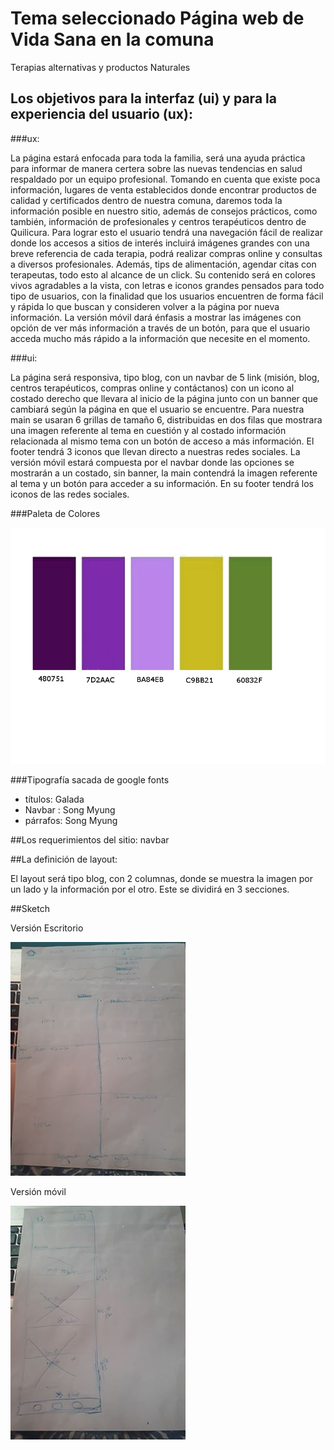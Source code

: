 # Tema seleccionado Página web de Vida Sana en la comuna

Terapias alternativas y productos Naturales

## Los objetivos para la interfaz (ui) y para la experiencia del usuario (ux):

###ux:

La página estará enfocada para toda la familia, será una ayuda práctica para informar de manera certera sobre las nuevas tendencias en salud respaldado por un equipo profesional. Tomando en cuenta que existe poca información, lugares de venta establecidos donde encontrar productos de calidad  y certificados dentro de nuestra comuna, daremos  toda la información posible en nuestro sitio, además de consejos prácticos, como también, información de profesionales y centros terapéuticos dentro de Quilicura.
Para lograr esto el usuario tendrá una navegación fácil de realizar donde los accesos a sitios de interés incluirá imágenes grandes con una breve referencia de cada terapia, podrá realizar compras online y consultas a diversos profesionales. Además, tips  de alimentación, agendar citas con terapeutas, todo esto al alcance de un click.
Su contenido será en colores vivos agradables a la vista,  con letras e iconos grandes pensados para todo tipo de usuarios, con la finalidad que los usuarios encuentren de forma fácil y rápida lo que buscan y consideren volver a la página por nueva información.
La versión móvil dará énfasis a mostrar las imágenes con opción de ver más información a través de un botón, para que el usuario acceda mucho más rápido a la información que necesite en el momento.


###ui: 

La página será responsiva, tipo blog, con un navbar de 5 link (misión, blog, centros terapéuticos, compras online y contáctanos) con  un icono al costado derecho que llevara al inicio de la página junto con un banner que cambiará según la página en que el usuario se encuentre.
Para nuestra main se usaran 6 grillas de tamaño 6, distribuidas en dos filas que mostrara una imagen referente al tema en cuestión y al costado información relacionada al mismo tema con un botón de acceso a más información.
El footer tendrá 3 iconos que llevan directo a nuestras redes sociales.
La versión móvil estará compuesta por el navbar donde las opciones se mostrarán a un costado, sin banner, la main contendrá la imagen referente al tema y un botón para acceder a su información. En su footer tendrá los iconos de las redes sociales.

###Paleta de Colores

![paleta de colores](README_img/paleta_colores.png)

###Tipografía sacada de google fonts

- títulos: Galada
- Navbar : Song Myung
- párrafos: Song Myung 

##Los requerimientos del sitio:
 navbar 

##La definición de layout:

El layout será  tipo blog, con 2 columnas, donde se muestra la imagen por un lado y la información por el otro. Este se dividirá en  3 secciones. 

##Sketch

Versión Escritorio

![Versión Escritorio](README_img/escritorio.jpg)

Versión móvil

![Versión móvil](README_img/movil.jpg)






